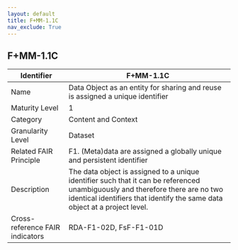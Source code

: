 ```yaml
---
layout: default
title: F+MM-1.1C
nav_exclude: True
---
```


## F+MM-1.1C

| Identifier | F+MM-1.1C |
| --------- | ----------|
| Name | Data Object as an entity for sharing and reuse is assigned a unique identifier |
| Maturity Level | 1 |
| Category | Content and Context |
| Granularity Level | Dataset |
| Related FAIR Principle | F1. (Meta)data are assigned a globally unique and persistent identifier |
| Description | The data object is assigned to a unique identifier such that it can be referenced unambiguously and therefore there are no two identical identifiers that identify the same data object at a project level.|
| Cross-reference FAIR indicators | RDA-F1-02D, FsF-F1-01D |
